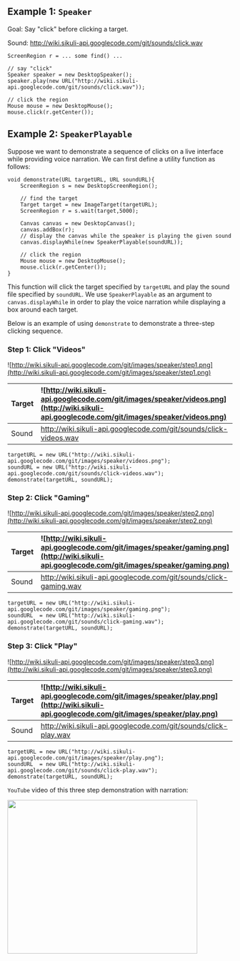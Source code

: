 ## Example 1: `Speaker` ##

Goal: Say "click" before clicking a target.

Sound: http://wiki.sikuli-api.googlecode.com/git/sounds/click.wav
```
ScreenRegion r = ... some find() ...

// say "click"
Speaker speaker = new DesktopSpeaker();
speaker.play(new URL("http://wiki.sikuli-api.googlecode.com/git/sounds/click.wav"));

// click the region
Mouse mouse = new DesktopMouse();
mouse.click(r.getCenter());
```

## Example 2: `SpeakerPlayable` ##

Suppose we want to demonstrate a sequence of clicks on a live interface while providing voice narration.
We can first define a utility function as follows:
```
void demonstrate(URL targetURL, URL soundURL){
	ScreenRegion s = new DesktopScreenRegion();
	
	// find the target
	Target target = new ImageTarget(targetURL);
	ScreenRegion r = s.wait(target,5000);

	Canvas canvas = new DesktopCanvas();
	canvas.addBox(r);		
	// display the canvas while the speaker is playing the given sound
	canvas.displayWhile(new SpeakerPlayable(soundURL));

	// click the region
	Mouse mouse = new DesktopMouse();
	mouse.click(r.getCenter());
}
```

This function will click the target specified by `targetURL` and play the sound file
specified by `soundURL`. We use `SpeakerPlayable` as an argument to `canvas.displayWhile`
in order to play the voice narration while displaying a box around each target.

Below is an example of using `demonstrate` to demonstrate a three-step clicking sequence.

### Step 1: Click "Videos" ###

![http://wiki.sikuli-api.googlecode.com/git/images/speaker/step1.png](http://wiki.sikuli-api.googlecode.com/git/images/speaker/step1.png)

| Target | ![http://wiki.sikuli-api.googlecode.com/git/images/speaker/videos.png](http://wiki.sikuli-api.googlecode.com/git/images/speaker/videos.png) |
|:-------|:--------------------------------------------------------------------------------------------------------------------------------------------|
| Sound  | http://wiki.sikuli-api.googlecode.com/git/sounds/click-videos.wav                                                                           |

```
targetURL = new URL("http://wiki.sikuli-api.googlecode.com/git/images/speaker/videos.png");
soundURL = new URL("http://wiki.sikuli-api.googlecode.com/git/sounds/click-videos.wav");
demonstrate(targetURL, soundURL);
```

### Step 2: Click "Gaming" ###

![http://wiki.sikuli-api.googlecode.com/git/images/speaker/step2.png](http://wiki.sikuli-api.googlecode.com/git/images/speaker/step2.png)

| Target | ![http://wiki.sikuli-api.googlecode.com/git/images/speaker/gaming.png](http://wiki.sikuli-api.googlecode.com/git/images/speaker/gaming.png) |
|:-------|:--------------------------------------------------------------------------------------------------------------------------------------------|
| Sound  | http://wiki.sikuli-api.googlecode.com/git/sounds/click-gaming.wav                                                                           |

```
targetURL = new URL("http://wiki.sikuli-api.googlecode.com/git/images/speaker/gaming.png");
soundURL  = new URL("http://wiki.sikuli-api.googlecode.com/git/sounds/click-gaming.wav"); 
demonstrate(targetURL, soundURL);
```

### Step 3: Click "Play" ###
![http://wiki.sikuli-api.googlecode.com/git/images/speaker/step3.png](http://wiki.sikuli-api.googlecode.com/git/images/speaker/step3.png)

| Target | ![http://wiki.sikuli-api.googlecode.com/git/images/speaker/play.png](http://wiki.sikuli-api.googlecode.com/git/images/speaker/play.png) |
|:-------|:----------------------------------------------------------------------------------------------------------------------------------------|
| Sound  | http://wiki.sikuli-api.googlecode.com/git/sounds/click-play.wav                                                                         |

```
targetURL = new URL("http://wiki.sikuli-api.googlecode.com/git/images/speaker/play.png");
soundURL  = new URL("http://wiki.sikuli-api.googlecode.com/git/sounds/click-play.wav"); 
demonstrate(targetURL, soundURL);
```

`YouTube` video of this three step demonstration with narration:

<a href='http://www.youtube.com/watch?feature=player_embedded&v=pN4aXkZaOgY' target='_blank'><img src='http://img.youtube.com/vi/pN4aXkZaOgY/0.jpg' width='425' height=344 /></a>